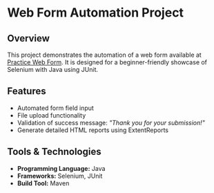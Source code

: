 # Web Form Automation Project

## Overview
This project demonstrates the automation of a web form available at [Practice Web Form](https://www.digitalunite.com/practice-webform-learners). It is designed for a beginner-friendly showcase of Selenium with Java using JUnit.

## Features
- Automated form field input
- File upload functionality
- Validation of success message: *"Thank you for your submission!"*
- Generate detailed HTML reports using ExtentReports

## Tools & Technologies
- **Programming Language:** Java
- **Frameworks:** Selenium, JUnit
- **Build Tool:** Maven



